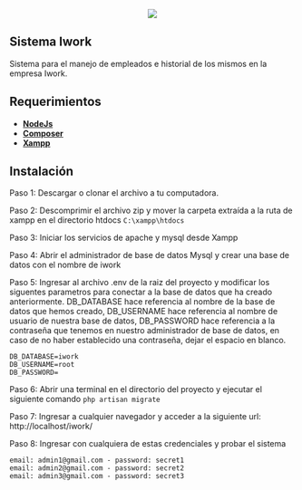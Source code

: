 <p align="center"><img src="https://laravel.com/assets/img/components/logo-laravel.svg"></p>

## Sistema Iwork

Sistema para el manejo de empleados e historial de los mismos en la empresa Iwork.

## Requerimientos

- **[NodeJs](https://nodejs.org/es/)**
- **[Composer](https://getcomposer.org/)**
- **[Xampp](https://www.apachefriends.org/es/index.html)**

## Instalación

Paso 1:
Descargar o clonar el archivo a tu computadora.

Paso 2:
Descomprimir el archivo zip y mover la carpeta extraída a la ruta de xampp en el directorio htdocs
`C:\xampp\htdocs`

Paso 3:
Iniciar los servicios de apache y mysql desde Xampp

Paso 4:
Abrir el administrador de base de datos Mysql y crear una base de datos con el nombre de iwork

Paso 5:
Ingresar al archivo .env de la raiz del proyecto y modificar los siguentes parametros para conectar a la base de datos que ha creado anteriormente. DB_DATABASE hace referencia al nombre de la base de datos que hemos creado, DB_USERNAME hace referencia al nombre de usuario de nuestra base de datos, DB_PASSWORD hace referencia a la contraseña que tenemos en nuestro administrador de base de datos, en caso de no haber establecido una contraseña, dejar el espacio en blanco.
```
DB_DATABASE=iwork
DB_USERNAME=root
DB_PASSWORD=
```

Paso 6:
Abrir una terminal en el directorio del proyecto y ejecutar el siguiente comando
`php artisan migrate`

Paso 7: 
Ingresar a cualquier navegador y acceder a la siguiente url: http://localhost/iwork/

Paso 8: 
Ingresar con cualquiera de estas credenciales y probar el sistema
```
email: admin1@gmail.com - password: secret1
email: admin2@gmail.com - password: secret2
email: admin3@gmail.com - password: secret3
```
